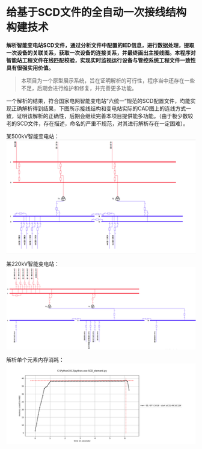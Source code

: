 # 给基于SCD文件的全自动一次接线结构构建技术
**解析智能变电站SCD文件，通过分析文件中配置的IED信息，进行数据处理，提取一次设备的关联关系，获取一次设备的连接关系，并最终画出主接线图。本程序对智能站工程文件在线匹配校验，实现实时监视运行设备与管控系统工程文件一致性具有很强实用价值。**
> 本项目为一个原型展示系统，旨在证明解析的可行性，程序当中还存在一些不足，后期会进行维护和修复，并完善更多功能。

一个解析的结果，符合国家电网智能变电站“六统一”规范的SCD配置文件，均能实现正确解析得到结果，下图所示接线结构和变电站实际的CAD图上的连线方式一致，证明该解析的正确性，后期会继续完善本项目提供能多功能。（由于极少数较老的SCD文件，存在描述，命名的严重不规范，对其进行解析存在一定困难）。

某500kV智能变电站：
![](demo-2.PNG)

某220kV智能变电站：
![](demo.png)

解析单个元素内存消耗：
![](memory-per-element-resolve.png)
